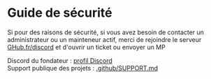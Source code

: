 # Guide de sécurité
Si pour des raisons de sécurité, si vous avez besoin de contacter un administrateur ou un mainteneur actif, merci de rejoindre le serveur [GHub.fr/discord](https://ghub.fr/discord) et d'ouvrir un ticket ou envoyer un MP

Discord du fondateur : [profil Discord](https://ghub.fr/contact)  
Support publique des projets : [.github/SUPPORT.md](https://github.com/GHub-fr/.github/blob/main/SUPPORT.md)
